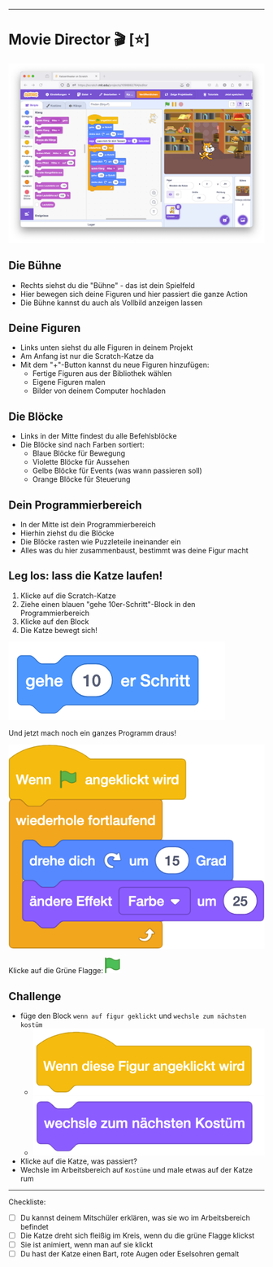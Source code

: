 

---



# Movie Director 🎬 [⭐]

![02-Übersicht Scratch IDE](/screenshots/02-UebersichtScratchIDE.png)

## Die Bühne

- Rechts siehst du die "Bühne" - das ist dein Spielfeld
- Hier bewegen sich deine Figuren und hier passiert die ganze Action
- Die Bühne kannst du auch als Vollbild anzeigen lassen

## Deine Figuren

- Links unten siehst du alle Figuren in deinem Projekt
- Am Anfang ist nur die Scratch-Katze da
- Mit dem "+"-Button kannst du neue Figuren hinzufügen:
  - Fertige Figuren aus der Bibliothek wählen
  - Eigene Figuren malen
  - Bilder von deinem Computer hochladen

## Die Blöcke

- Links in der Mitte findest du alle Befehlsblöcke
- Die Blöcke sind nach Farben sortiert:
  - Blaue Blöcke für Bewegung
  - Violette Blöcke für Aussehen
  - Gelbe Blöcke für Events (was wann passieren soll)
  - Orange Blöcke für Steuerung

## Dein Programmierbereich

- In der Mitte ist dein Programmierbereich
- Hierhin ziehst du die Blöcke
- Die Blöcke rasten wie Puzzleteile ineinander ein
- Alles was du hier zusammenbaust, bestimmt was deine Figur macht

## Leg los: lass die Katze laufen!

1. Klicke auf die Scratch-Katze
2. Ziehe einen blauen "gehe 10er-Schritt"-Block in den Programmierbereich
3. Klicke auf den Block
4. Die Katze bewegt sich!

![alt text](scratch/gehe.png)

Und jetzt mach noch ein ganzes Programm draus!

![Programm für die TanzeKatze](screenshots/02-TanzeKatze.png)

Klicke auf die Grüne Flagge:  <img src="scratch/play.svg" width=30> 

## Challenge

- füge den Block `wenn auf figur geklickt` und `wechsle zum nächsten kostüm`
  - ![alt text](scratch/click-block.png)
  - ![alt text](scratch/naechstes-kostuem.png)
- Klicke auf die Katze, was passiert?
- Wechsle im Arbeitsbereich auf `Kostüme` und male etwas auf der Katze rum
---




Checkliste:

- [ ] Du kannst deinem Mitschüler erklären, was sie wo im Arbeitsbereich befindet
- [ ] Die Katze dreht sich fleißig im Kreis, wenn du die grüne Flagge klickst
- [ ] Sie ist animiert, wenn man auf sie klickt
- [ ] Du hast der Katze einen Bart, rote Augen oder Eselsohren gemalt 
